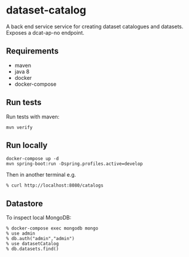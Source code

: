 # dataset-catalog
A back end service service for creating dataset catalogues and datasets. Exposes a dcat-ap-no endpoint.


## Requirements
- maven
- java 8
- docker
- docker-compose

## Run tests
Run tests with maven:
```
mvn verify
```

## Run locally
```
docker-compose up -d
mvn spring-boot:run -Dspring.profiles.active=develop
```

Then in another terminal e.g.
```
% curl http://localhost:8080/catalogs
```

## Datastore
To inspect local MongoDB:
```
% docker-compose exec mongodb mongo
% use admin
% db.auth("admin","admin")
% use datasetCatalog
% db.datasets.find()
```

